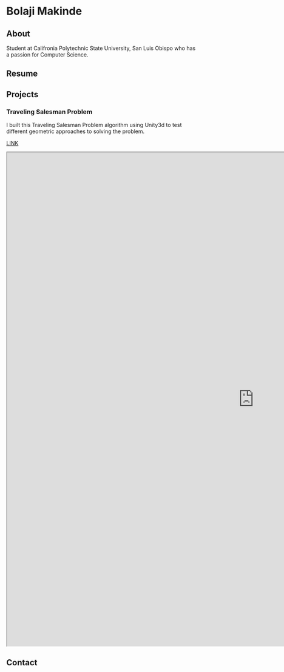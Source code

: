 # Bolaji Makinde

## About

Student at Califronia Polytechnic State University, San Luis Obispo who has a passion for Computer Science.

## Resume

## Projects

### Traveling Salesman Problem

I built this Traveling Salesman Problem algorithm using Unity3d to test different geometric approaches to solving the problem.

[LINK](https://bolajimakinde.github.io/TSP/index.html)

<iframe src="https://bolajimakinde.github.io/TSP/index.html" width="1300" height="1300"></iframe>

## Contact
